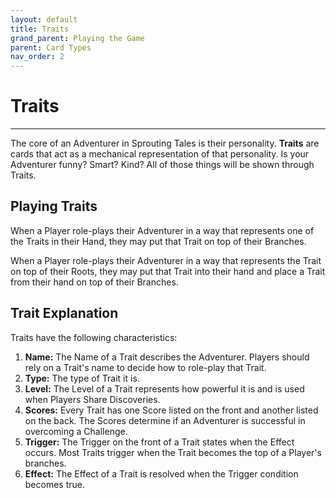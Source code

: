 ```yaml
---
layout: default
title: Traits
grand_parent: Playing the Game
parent: Card Types
nav_order: 2
---
```


# Traits

--- 

The core of an Adventurer in Sprouting Tales is their personality. **Traits** are cards that act as a mechanical representation of that personality. Is your Adventurer funny? Smart? Kind? All of those things will be shown through Traits. 

## Playing Traits

When a Player role-plays their Adventurer in a way that represents one of the Traits in their Hand, they may put that Trait on top of their Branches. 

When a Player role-plays their Adventurer in a way that represents the Trait on top of their Roots, they may put that Trait into their hand and place a Trait from their hand on top of their Branches. 

## Trait Explanation

Traits have the following characteristics: 

1. **Name:** The Name of a Trait describes the Adventurer. Players should rely on a Trait's name to decide how to role-play that Trait. 
2. **Type:** The type of Trait it is. 
3. **Level:** The Level of a Trait represents how powerful it is and is used when Players Share Discoveries. 
4. **Scores:** Every Trait has one Score listed on the front and another listed on the back. The Scores determine if an Adventurer is successful in overcoming a Challenge.   
5. **Trigger:** The Trigger on the front of a Trait states when the Effect occurs. Most Traits trigger when the Trait becomes the top of a Player's branches.
6. **Effect:** The Effect of a Trait is resolved when the Trigger condition becomes true.

<!-- 

Trait Example 

-->

<!--

## Trait Gallery

--> 